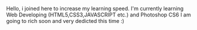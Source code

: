 Hello, i joined here to increase my learning speed.
I'm currently learning Web Developing (HTML5,CSS3,JAVASCRIPT etc.) and Photoshop CS6
I am going to rich soon and very dedicted this time :)

<!---
caporeyiz/caporeyiz is a ✨ special ✨ repository because its `README.md` (this file) appears on your GitHub profile.
You can click the Preview link to take a look at your changes.
--->
